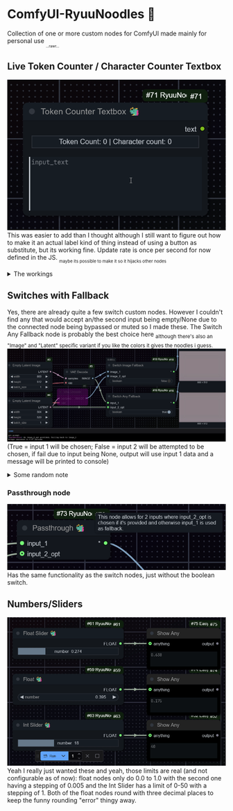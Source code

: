 # ComfyUI-RyuuNoodles 🐲

Collection of one or more custom nodes for ComfyUI made mainly for personal use <sub><sub><sub>...rawr...</sub></sub></sub>

## Live Token Counter / Character Counter Textbox

![Live token counter textbox showcase](assets/tokencounter_showcase.gif)
This was easier to add than I thought although I still want to figure out how to make it an actual label kind of thing instead of using a button as substitute, but its working fine. Update rate is once per second for now defined in the JS. <sub><sub>maybe its possible to make it so it hijacks other nodes</sub></sub>
<details><summary>The workings</summary>It just downloads the json files and merge.txt (not the actual model) from openai/clip-vit-large-patch14 using hf transformers and tokenizes the text then, as i said: very simple

There is a standalone version here: https://gist.github.com/DraconicDragon/10ac26d0d11ea9b14a0edae5d728bc96</details>

## Switches with Fallback

Yes, there are already quite a few switch custom nodes. However I couldn't find any that would accept an/the second input being empty/None due to the connected node being bypassed or muted so I made these.
The Switch Any Fallback node is probably the best choice here <sub>although there's also an "Image" and "Latent" specific variant if you like the colors it gives the noodles i guess.</sub>
![Showcase for switch nodes](assets/switches_showcase.png)
(True = input 1 will be chosen; False = input 2 will be attempted to be chosen, if fail due to input being None, output will use input 1 data and a message will be printed to console)
<details><summary>Some random note</summary>I briefly had the idea of allowing the user to add more switch nodes through a yaml with multiple inputs but I think this isn't good for reproducability/sharing the workflow.

A solution to still have a similar kind of thing is making a switch node that would allow a dynamic amount of inputs that increases using an option on the node or increases by 1 as inputs are being populated, however ComfyUI frontend updates are moving fast any changing how inputs work, and it seems like it breaks things like this (as can be seen on the Impact Pack Switch (Any) node as of writing, it doesn't create new inputs anymore) so I'm holding off working on that</details>

### Passthrough node

![Passthrough node showcase](assets/passthrough.png)
Has the same functionality as the switch nodes, just without the boolean switch.

## Numbers/Sliders

![numbers and sliders nodes showcase](assets/numbers_and_sliders.gif)
Yeah I really just wanted these and yeah, those limits are real (and not configurable as of now): float nodes only do 0.0 to 1.0 with the second one having a stepping of 0.005 and the Int Slider has a limit of 0-50 with a stepping of 1.
Both of the float nodes round with three decimal places to keep the funny rounding "error" thingy away.
